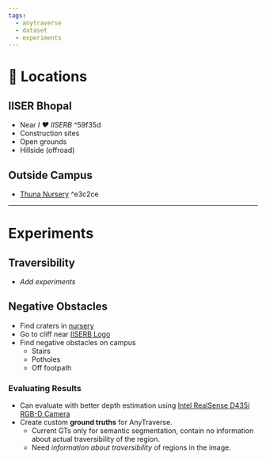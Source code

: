 ```yaml
---
tags:
  - anytraverse
  - dataset
  - experiments
---
```

# 📍 Locations

## IISER Bhopal

- Near *I ♥ IISERB* ^59f35d
- Construction sites
- Open grounds
- Hillside (offroad)

## Outside Campus

- [Thuna Nursery](https://maps.app.goo.gl/drvse4R6qBnSHVUY7) ^e3c2ce

---

# Experiments

## Traversibility

- *Add experiments*

## Negative Obstacles

- Find craters in [nursery](#^e3c2ce)
- Go to cliff near [IISERB Logo](#^59f35d)
- Find negative obstacles on campus
	- Stairs
	- Potholes
	- Off footpath

### Evaluating Results

- Can evaluate with better depth estimation using [Intel RealSense D435i RGB-D Camera](https://robu.in/product/intel-realsense-depth-camera-d435i/)
- Create custom **ground truths** for AnyTraverse.
	- Current GTs only for semantic segmentation, contain no information about actual traversibility of the region.
	- Need *information about traversibility* of regions in the image.
